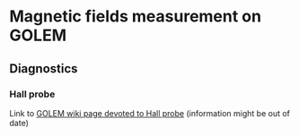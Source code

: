 # Magnetic fields measurement on GOLEM


## Diagnostics
### Hall probe

Link to [GOLEM wiki page devoted to Hall probe](http://golem.fjfi.cvut.cz/wiki/Diagnostics/Magnetic/HallProbes/diagnostics_hall) (information might be out of date)
